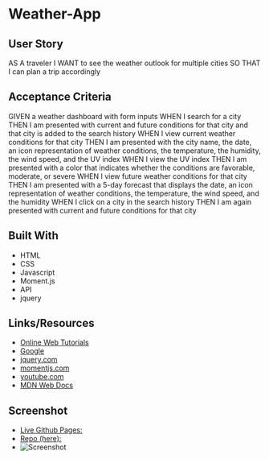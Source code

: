 # Weather-App

## User Story

AS A traveler
I WANT to see the weather outlook for multiple cities
SO THAT I can plan a trip accordingly

## Acceptance Criteria

GIVEN a weather dashboard with form inputs
WHEN I search for a city
THEN I am presented with current and future conditions for that city and that city is added to the search history
WHEN I view current weather conditions for that city
THEN I am presented with the city name, the date, an icon representation of weather conditions, the temperature, the humidity, the wind speed, and the UV index
WHEN I view the UV index
THEN I am presented with a color that indicates whether the conditions are favorable, moderate, or severe
WHEN I view future weather conditions for that city
THEN I am presented with a 5-day forecast that displays the date, an icon representation of weather conditions, the temperature, the wind speed, and the humidity
WHEN I click on a city in the search history
THEN I am again presented with current and future conditions for that city

## Built With

* HTML
* CSS
* Javascript
* Moment.js
* API
* jquery

## Links/Resources

* <a href="https://w3schools.com" target="_blank">Online Web Tutorials</a>
* <a href="https://google.com" target="_blank">Google</a>
* <a href="https://api.jquery.com/" target="_blank">jquery.com</a>
* <a href="https://momenths.com/" target="_blank">momentjs.com</a>
* <a href="https://youtube.com/" target="_blank">youtube.com</a>
* <a href="https://developer.mozilla.org/en-US/" target="_blank">MDN Web Docs</a>

## Screenshot

* [Live Github Pages:](https://bmarsenault.github.io/Weather-App/)
* [Repo (here):](https://github.com/BMArsenault/Weather-Appr)
* ![Screenshot](https://user-images.githubusercontent.com/89749979/141723607-c46ab73d-5293-4340-a6d5-74852ec958d6.png)

